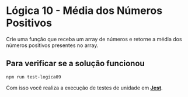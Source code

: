 # Lógica 10 - Média dos Números Positivos

Crie uma função que receba um array de números e retorne a média dos números positivos presentes no array.

## Para verificar se a solução funcionou

``` npm run test-logica09 ```

Com isso você realiza a execução de testes de unidade em [**Jest**](https://jestjs.io/pt-BR/).